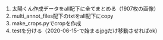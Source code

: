1. 太陽くん作成データをall配下に全てまとめる（1907枚の画像）
1. multi_annot_files配下のtxtをall配下にcopy
1. make_crops.pyでcropを作成
1. testを分ける（2020-06-15-で始まるjpgだけ移動させればok）
